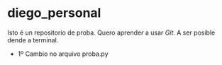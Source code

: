 # diego_personal
Isto é un repositorio de proba. Quero aprender a usar _Git_. A ser posible dende a terminal.

 - 1º  Cambio no arquivo proba.py
